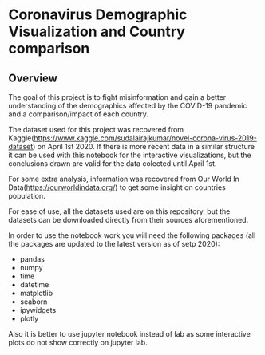 <!-- ![IronHack Logo](https://s3-eu-west-1.amazonaws.com/ih-materials/uploads/upload_d5c5793015fec3be28a63c4fa3dd4d55.png) -->

# Coronavirus Demographic Visualization and Country comparison

## Overview

The goal of this project is to fight misinformation and gain a better understanding of the demographics affected by the COVID-19 pandemic and a comparison/impact of each country.

The dataset used for this project was recovered from Kaggle(https://www.kaggle.com/sudalairajkumar/novel-corona-virus-2019-dataset) on April 1st 2020. If there is more recent data in a similar structure it can be used with this notebook for  the interactive visualizations, but the conclusions drawn are valid for the data colected until April 1st. 

For some extra analysis, information was recovered from Our World In Data(https://ourworldindata.org/) to get some insight on countries population.

For ease of use, all the datasets used are on this repository, but the datasets can be downloaded directly from their sources aforementioned.

In order to use the notebook work you will need the following packages (all the packages are updated to the latest version as of setp 2020):

- pandas
- numpy
- time
- datetime
- matplotlib
- seaborn
- ipywidgets
- plotly

Also it is better to use jupyter notebook instead of lab as some interactive plots do not show correctly on jupyter lab.